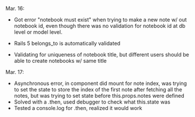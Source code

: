 Mar. 16:
- Got error "notebook must exist" when trying to make a new note w/ out notebook id, even though there was no validation for notebook id at db level or model level.
- Rails 5 belongs_to is automatically validated

- Validating for uniqueness of notebook title, but different users should be able to create notebooks w/ same title

Mar. 17:
- Asynchronous error, in component did mount for note index, was trying to set the state to store the index of the first note after fetching all the notes, but was trying to set state before this.props.notes were defined
- Solved with a .then, used debugger to check what this.state was
- Tested a console.log for .then, realized it would work
